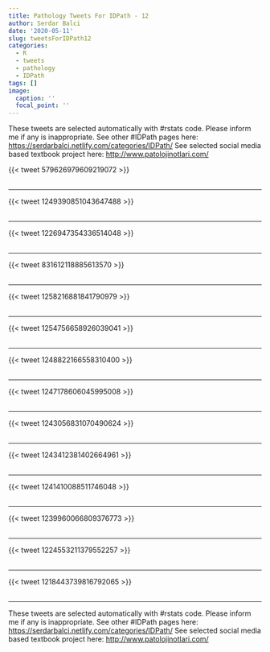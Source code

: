 ```yaml
---
title: Pathology Tweets For IDPath - 12
author: Serdar Balci
date: '2020-05-11'
slug: tweetsForIDPath12
categories:
  - R
  - tweets
  - pathology
  - IDPath
tags: []
image:
  caption: ''
  focal_point: ''
---
```



These tweets are selected automatically with #rstats code. Please inform me if any is inappropriate.
See other #IDPath pages here: https://serdarbalci.netlify.com/categories/IDPath/ 
See selected social media based textbook project here: http://www.patolojinotlari.com/

{{< tweet 579626979609219072 >}}
<br>
<br>
<hr>
{{< tweet 1249390851043647488 >}}
<br>
<br>
<hr>
{{< tweet 1226947354336514048 >}}
<br>
<br>
<hr>
{{< tweet 831612118885613570 >}}
<br>
<br>
<hr>
{{< tweet 1258216881841790979 >}}
<br>
<br>
<hr>
{{< tweet 1254756658926039041 >}}
<br>
<br>
<hr>
{{< tweet 1248822166558310400 >}}
<br>
<br>
<hr>
{{< tweet 1247178606045995008 >}}
<br>
<br>
<hr>
{{< tweet 1243056831070490624 >}}
<br>
<br>
<hr>
{{< tweet 1243412381402664961 >}}
<br>
<br>
<hr>
{{< tweet 1241410088511746048 >}}
<br>
<br>
<hr>
{{< tweet 1239960066809376773 >}}
<br>
<br>
<hr>
{{< tweet 1224553211379552257 >}}
<br>
<br>
<hr>
{{< tweet 1218443739816792065 >}}
<br>
<br>
<hr>


These tweets are selected automatically with #rstats code. Please inform me if any is inappropriate.
See other #IDPath pages here: https://serdarbalci.netlify.com/categories/IDPath/ 
See selected social media based textbook project here: http://www.patolojinotlari.com/
